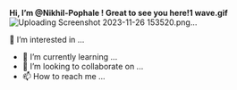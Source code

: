 **Hi, I’m @Nikhil-Pophale ! Great to see you here!1 wave.gif** ![Uploading Screenshot 2023-11-26 153520.png…]()



👀 I’m interested in ...
- 🌱 I’m currently learning ...
- 💞️ I’m looking to collaborate on ...
- 📫 How to reach me ...

<!---
Nikhil-Pophale/Nikhil-Pophale is a ✨ special ✨ repository because its `README.md` (this file) appears on your GitHub profile.
You can click the Preview link to take a look at your changes.
--->

